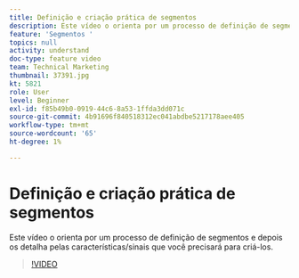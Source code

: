 ```yaml
---
title: Definição e criação prática de segmentos
description: Este vídeo o orienta por um processo de definição de segmentos e depois os detalha pelas características/sinais que você precisará para criá-los.
feature: 'Segmentos '
topics: null
activity: understand
doc-type: feature video
team: Technical Marketing
thumbnail: 37391.jpg
kt: 5821
role: User
level: Beginner
exl-id: f85b49b0-0919-44c6-8a53-1ffda3dd071c
source-git-commit: 4b91696f840518312ec041abdbe5217178aee405
workflow-type: tm+mt
source-wordcount: '65'
ht-degree: 1%

---
```


# Definição e criação prática de segmentos

Este vídeo o orienta por um processo de definição de segmentos e depois os detalha pelas características/sinais que você precisará para criá-los.

>[!VIDEO](https://video.tv.adobe.com/v/37391/?quality=12&learn=on)
